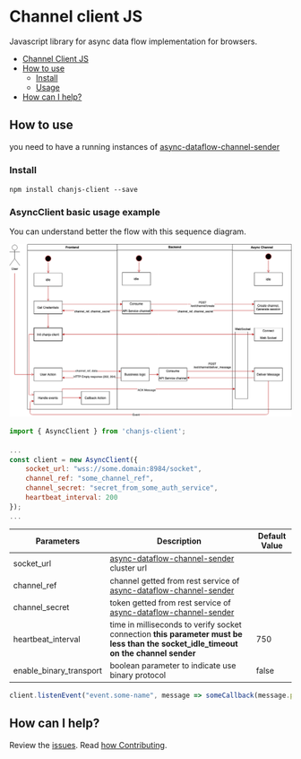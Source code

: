 # Channel client JS
Javascript library for async data flow  implementation for browsers.

- [Channel Client JS](#channel-client-js)
- [How to use](#how-to-use)
  - [Install](#install)
  - [Usage](#asyncClient-basic-usage-example)
- [How can I help?](#how-can-i-help)

## How to use
you need to have a running instances of  [async-dataflow-channel-sender](https://github.com/bancolombia/async-dataflow-channel-sender)

### Install

```npm
npm install chanjs-client --save
```


### AsyncClient basic usage example
You can understand better the flow with this sequence diagram.

<img src="https://raw.githubusercontent.com/bancolombia/async-dataflow-channel-client-js/master/doc/sequence-diagram-async-data-flow.png" width="600">



```javascript
import { AsyncClient } from 'chanjs-client';

...
const client = new AsyncClient({
    socket_url: "wss://some.domain:8984/socket",
    channel_ref: "some_channel_ref",
    channel_secret: "secret_from_some_auth_service",
    heartbeat_interval: 200
});
...
```
   |  **Parameters** | Description                                   | Default Value |
   | -------------------------------- | -------------------------------------- | ------------------ |
   | socket_url                          |[async-dataflow-channel-sender](https://github.com/bancolombia/async-dataflow-channel-sender) cluster url         |       |
   | channel_ref                          | channel getted from rest service of [async-dataflow-channel-sender](https://github.com/bancolombia/async-dataflow-channel-sender)   |                    |
   | channel_secret                          | token getted from rest service of [async-dataflow-channel-sender](https://github.com/bancolombia/async-dataflow-channel-sender)|                    |
   | heartbeat_interval                          | time in milliseconds to verify socket connection  **this parameter must be less than the socket_idle_timeout on the channel sender**|       750            |
  | enable_binary_transport                          | boolean parameter to indicate use binary protocol |       false            |
   

```javascript
client.listenEvent("event.some-name", message => someCallback(message.payload));
```



## How can I help?

Review the [issues](https://github.com/bancolombia/async-dataflow-channel-client-js/issues). Read [how Contributing](hhttps://github.com/bancolombia/async-dataflow-channel-client-js/wiki/Contributing).
